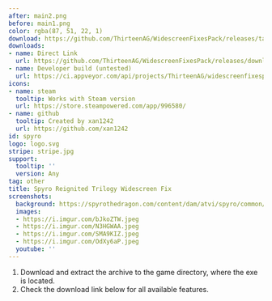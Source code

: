 ```yaml
---
after: main2.png
before: main1.png
color: rgba(87, 51, 22, 1)
download: https://github.com/ThirteenAG/WidescreenFixesPack/releases/tag/spyro
downloads:
- name: Direct Link
  url: https://github.com/ThirteenAG/WidescreenFixesPack/releases/download/spyro/Condemned.WidescreenFix.zip
- name: Developer build (untested)
  url: https://ci.appveyor.com/api/projects/ThirteenAG/widescreenfixespack/artifacts/Condemned.WidescreenFix.zip?branch=master
icons:
- name: steam
  tooltip: Works with Steam version
  url: https://store.steampowered.com/app/996580/
- name: github
  tooltip: Created by xan1242
  url: https://github.com/xan1242
id: spyro
logo: logo.svg
stripe: stripe.jpg
support:
  tooltip: ''
  version: Any
tag: other
title: Spyro Reignited Trilogy Widescreen Fix
screenshots:
  background: https://spyrothedragon.com/content/dam/atvi/spyro/common/3-games/3in1-bg.png
  images:
  - https://i.imgur.com/bJkoZTW.jpeg
  - https://i.imgur.com/N3HGWAA.jpeg
  - https://i.imgur.com/SMA9KIZ.jpeg
  - https://i.imgur.com/OdXy6aP.jpeg
  youtube: ''
---
```


1. Download and extract the archive to the game directory, where the exe is located.
2. Check the download link below for all available features.
